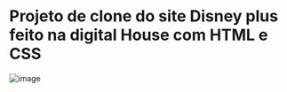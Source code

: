 <h1>Projeto de clone do site Disney plus feito na digital House com HTML e CSS </h1>

![image](https://github.com/GuilhermeSant/disneyplus-clone/assets/60110573/327c8d2e-d865-43ba-9ea5-57c3a7f76e73)
